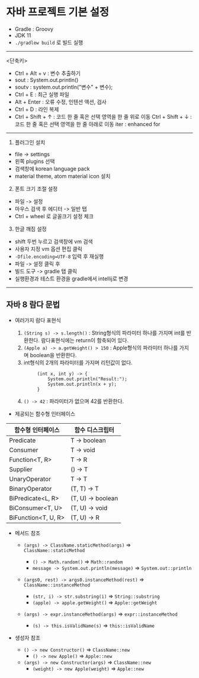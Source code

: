 # 자바 프로젝트 기본 설정

* Gradle : Groovy
* JDK 11
* `./gradlew build` 로 빌드 실행
----
<단축키>
- Ctrl + Alt + v : 변수 추출하기
- sout : System.out.println()
- soutv :  system.out.println("변수" + 변수);
- Ctrl + E : 최근 실행 파일
- Alt + Enter : 오류 수정, 인텐션 액션, 검사
- Ctrl + D : 라인 복제
- Ctrl + Shift + ↑ : 코드 한 줄 혹은 선택 영역을 한 줄 위로 이동
  Ctrl + Shift + ↓ : 코드 한 줄 혹은 선택 영역을 한 줄 아래로 이동
  iter : enhanced for
----
1. 플러그인 설치
- file -> settings
- 왼쪽 plugins 선택
- 검색창에 korean language pack
- material theme, atom material icon 설치

2. 폰트 크기 조절 설정
- 파일 -> 설정
- 마우스 검색 후 에디터 -> 일반 탭
- Ctrl + wheel 로 글꼴크기 설정 체크

3. 한글 깨짐 설정
- shift 두번 누르고 검색창에 vm 검색
- 사용자 지정 vm 옵션 편집 클릭
- `-Dfile.encoding=UTF-8` 입력 후 재실행
- 파일 -> 설정 클릭 후
- 빌드 도구 -> gradle 탭 클릭
- 실행환경과 테스트 환경을 gradle에서 intellij로 변경

----
## 자바 8 람다 문법
- 여러가지 람다 표현식
    1. `(String s) -> s.length()` : String형식의 파라미터 하나를 가지며 int를 반환한다. 람다표현식에는 return이 함축되어 있다.
    1. `(Apple a) -> a.getWeight() > 150` : Apple형식의 파라미터 하나를 가지며 boolean을 반환한다.
    1. int형식의 2개의 파라미터를 가지며 리턴값이 없다.
        ```
             (int x, int y) -> {
                 System.out.println("Result:");
                 System.out.println(x + y);
             }
        ```
    1. `() -> 42` : 파라미터가 없으며 42를 반환한다.


- 제공되는 함수형 인터페이스

함수형 인터페이스 | 함수 디스크립터 |
---|---|
Predicate<T> | T -> boolean
Consumer<T> | T -> void
Function<T, R> | T -> R
Supplier<T> | () -> T
UnaryOperator<T> | T -> T
BinaryOperator<T> | (T, T) -> T
BiPredicate<L, R> | (T, U) -> boolean
BiConsumer<T, U> | (T, U) -> void
BiFunction<T, U, R> | (T, U) -> R

- 메서드 참조
    - `(args) -> ClassName.staticMethod(args)` => `ClassName::staticMethod`
        - `() -> Math.random()` => `Math::random`
        - `message -> System.out.println(message)` => `System.out::println`

    - `(args0, rest) -> args0.instanceMethod(rest)` => `ClassName::instanceMethod`
        - `(str, i) -> str.substring(i)` => `String::substring`
        - `(apple) -> apple.getWeight()` => `Apple::getWeight`
    - `(args) -> expr.instanceMethod(args)` => `expr::instanceMethod`
        - `(s) -> this.isValidName(s)` => `this::isValidName`

- 생성자 참조
    - `() -> new Constructor()` => `ClassName::new`
        - `() -> new Apple()`  => `Apple::new`
    - `(args) -> new Constructor(args)` => `ClassName::new`
        - `(weight) -> new Apple(weight)` => `Apple::new`